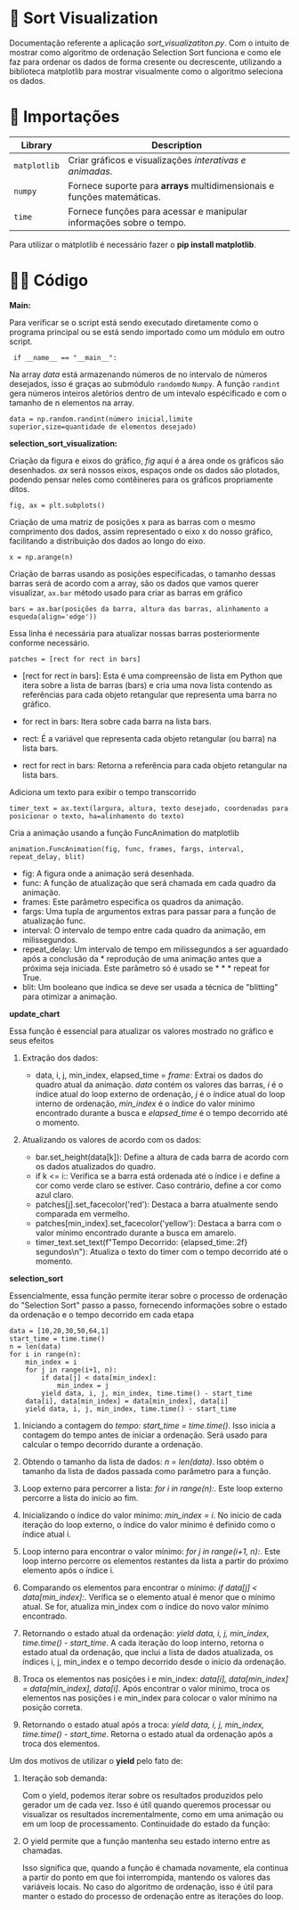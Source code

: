 # 📘 Sort Visualization
Documentação referente a aplicação *sort_visualizatiton.py*. Com o intuito de mostrar como  algoritmo de ordenação Selection Sort funciona e como ele faz para ordenar os dados de forma cresente ou decrescente, utilizando a biblioteca matplotlib para mostrar visualmente como o algoritmo seleciona os dados. 

# 🛑 Importações
| Library | Description |
| --- | --- |
| `matplotlib` | Criar gráficos e visualizações *interativas e animadas*. |
| `numpy` | Fornece suporte para **arrays** multidimensionais e funções matemáticas. |
| `time` | Fornece funções para acessar e manipular informações sobre o tempo. |

Para utilizar o matplotlib é necessário fazer o **pip install matplotlib**.

# 👨‍🏫 Código
**Main:**

Para verificar se o script está sendo executado diretamente como o programa principal ou se está sendo importado como um módulo em outro script.

     if __name__ == "__main__": 

Na array *data* está armazenando números de no intervalo de números desejados, isso é graças ao submódulo `random`do `Numpy`. A função `randint` gera números inteiros aletórios dentro de um intevalo espécificado e com o tamanho de n elementos na array. 

    data = np.random.randint(número inicial,limite superior,size=quantidade de elementos desejado)

**selection_sort_visualization:**

Criação da figura e eixos do gráfico, *fig* aqui é a área onde os gráficos são desenhados. *ax* será nossos eixos, espaços onde os dados são plotados, podendo pensar neles como contêineres para os gráficos propriamente ditos.

    fig, ax = plt.subplots()

Criação de uma matriz de posições x para as barras com o mesmo comprimento dos dados, assim representado o eixo x do nosso gráfico, facilitando a distribuição dos dados ao longo do eixo.

    x = np.arange(n)

Criação de barras usando as posições especificadas, o tamanho dessas barras será de acordo com a array, são os dados que vamos querer visualizar, `ax.bar` método usado para criar as barras em gráfico

    bars = ax.bar(posições da barra, altura das barras, alinhamento a esqueda(align='edge'))
   
Essa linha é necessária para atualizar nossas barras posteriormente conforme necessário.
    
    patches = [rect for rect in bars]
* [rect for rect in bars]: Esta é uma compreensão de lista em Python que itera sobre a lista de barras (bars) e cria uma nova lista contendo as referências para cada objeto retangular que representa uma barra no gráfico.

* for rect in bars: Itera sobre cada barra na lista bars.
* rect: É a variável que representa cada objeto retangular (ou barra) na lista bars.
* rect for rect in bars: Retorna a referência para cada objeto retangular na lista bars.


Adiciona um texto para exibir o tempo transcorrido

    timer_text = ax.text(largura, altura, texto desejado, coordenadas para posicionar o texto, ha=alinhamento do texto)

Cria a animação usando a função FuncAnimation do matplotlib

    animation.FuncAnimation(fig, func, frames, fargs, interval, repeat_delay, blit)
* fig: A figura onde a animação será desenhada.
* func: A função de atualização que será chamada em cada quadro da animação.
* frames: Este parâmetro especifica os quadros da animação.
* fargs: Uma tupla de argumentos extras para passar para a função de atualização func.
* interval: O intervalo de tempo entre cada quadro da animação, em milissegundos.
* repeat_delay: Um intervalo de tempo em milissegundos a ser aguardado após a conclusão da * reprodução de uma animação antes que a próxima seja iniciada. Este parâmetro só é usado se * * * repeat for True.
* blit: Um booleano que indica se deve ser usada a técnica de "blitting" para otimizar a animação.

**update_chart**

Essa função é essencial para atualizar os valores mostrado no gráfico e seus efeitos
1. Extração dos dados:

    * data, i, j, min_index, elapsed_time = *frame:* Extrai os dados do quadro atual da animação. *data* contém os valores das barras, *i* é o índice atual do loop externo de ordenação, *j* é o índice atual do loop interno de ordenação, *min_index* é o índice do valor mínimo encontrado durante a busca e *elapsed_time* é o tempo decorrido até o momento.

2. Atualizando os valores de acordo com os dados:

    * bar.set_height(data[k]): Define a altura de cada barra de acordo com os dados atualizados do quadro.
    * if k <= i:: Verifica se a barra está ordenada até o índice i e define a cor como verde claro se estiver. Caso contrário, define a cor como azul claro.
    * patches[j].set_facecolor('red'): Destaca a barra atualmente sendo comparada em vermelho.  
    * patches[min_index].set_facecolor('yellow'): Destaca a barra com o valor mínimo encontrado durante a busca em amarelo.
    * timer_text.set_text(f"Tempo Decorrido: {elapsed_time:.2f} segundos\n"): Atualiza o texto do timer com o tempo decorrido até o momento.

**selection_sort**

Essencialmente, essa função permite iterar sobre o processo de ordenação do "Selection Sort" passo a passo, fornecendo informações sobre o estado da ordenação e o tempo decorrido em cada etapa
    
    data = [10,20,30,50,64,1]
    start_time = time.time() 
    n = len(data)
    for i in range(n):
        min_index = i
        for j in range(i+1, n): 
            if data[j] < data[min_index]: 
                min_index = j 
            yield data, i, j, min_index, time.time() - start_time 
        data[i], data[min_index] = data[min_index], data[i]
        yield data, i, j, min_index, time.time() - start_time

1. Iniciando a contagem do *tempo: start_time = time.time()*. Isso inicia a contagem do tempo antes de iniciar a ordenação. Será usado para calcular o tempo decorrido durante a ordenação.

2. Obtendo o tamanho da lista de dados: *n = len(data)*. Isso obtém o tamanho da lista de dados passada como parâmetro para a função.

3. Loop externo para percorrer a lista: *for i in range(n):*. Este loop externo percorre a lista do início ao fim.

4. Inicializando o índice do valor mínimo: *min_index = i*. No início de cada iteração do loop externo, o índice do valor mínimo é definido como o índice atual i.

5. Loop interno para encontrar o valor mínimo: *for j in range(i+1, n):*. Este loop interno percorre os elementos restantes da lista a partir do próximo elemento após o índice i.

6. Comparando os elementos para encontrar o mínimo: *if data[j] < data[min_index]:*. Verifica se o elemento atual é menor que o mínimo atual. Se for, atualiza min_index com o índice do novo valor mínimo encontrado.

7. Retornando o estado atual da ordenação: *yield data, i, j, min_index, time.time() - start_time*. A cada iteração do loop interno, retorna o estado atual da ordenação, que inclui a lista de dados atualizada, os índices i, j, min_index e o tempo decorrido desde o início da ordenação.

8. Troca os elementos nas posições i e min_index: *data[i], data[min_index] = data[min_index], data[i]*. Após encontrar o valor mínimo, troca os elementos nas posições i e min_index para colocar o valor mínimo na posição correta.

9. Retornando o estado atual após a troca: *yield data, i, j, min_index, time.time() - start_time*. Retorna o estado atual da ordenação após a troca dos elementos.

Um dos motivos de utilizar o **yield** pelo fato de:

1. Iteração sob demanda:

    Com o yield, podemos iterar sobre os resultados produzidos pelo gerador um de cada vez. Isso é útil quando queremos processar ou visualizar os resultados incrementalmente, como em uma animação ou em um loop de processamento.
    Continuidade do estado da função:

2. O yield permite que a função mantenha seu estado interno entre as chamadas.

    Isso significa que, quando a função é chamada novamente, ela continua a partir do ponto em que foi interrompida, mantendo os valores das variáveis locais. No caso do algoritmo de ordenação, isso é útil para manter o estado do processo de ordenação entre as iterações do loop.

